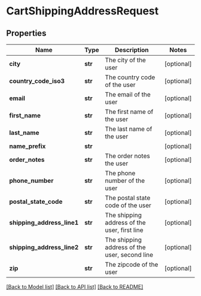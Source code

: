 # CartShippingAddressRequest

## Properties
Name | Type | Description | Notes
------------ | ------------- | ------------- | -------------
**city** | **str** | The city of the user | [optional] 
**country_code_iso3** | **str** | The country code of the user | [optional] 
**email** | **str** | The email of the user | [optional] 
**first_name** | **str** | The first name of the user | [optional] 
**last_name** | **str** | The last name of the user | [optional] 
**name_prefix** | **str** |  | [optional] 
**order_notes** | **str** | The order notes the user | [optional] 
**phone_number** | **str** | The phone number of the user | [optional] 
**postal_state_code** | **str** | The postal state code of the user | [optional] 
**shipping_address_line1** | **str** | The shipping address of the user, first line | [optional] 
**shipping_address_line2** | **str** | The shipping address of the user, second line | [optional] 
**zip** | **str** | The zipcode of the user | [optional] 

[[Back to Model list]](../README.md#documentation-for-models) [[Back to API list]](../README.md#documentation-for-api-endpoints) [[Back to README]](../README.md)


